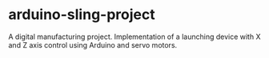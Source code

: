 # arduino-sling-project
A digital manufacturing project. Implementation of a launching device with X and Z axis control using Arduino and servo motors.
